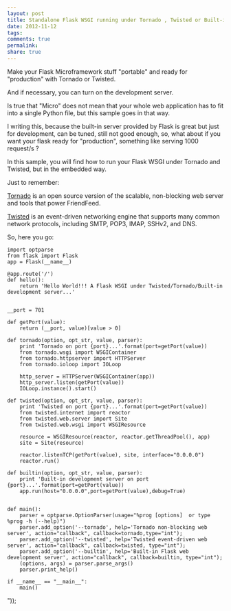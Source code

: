 ```yaml
---
layout: post
title: Standalone Flask WSGI running under Tornado , Twisted or Built-in server
date: 2012-11-12
tags: 
comments: true
permalink:
share: true
---
```


Make your Flask Microframework stuff "portable" and ready for "production" with Tornado or Twisted. 

And if necessary, you can turn on the development server.




Is true that "Micro" does not mean that your whole web application has to fit into a single Python file, but this sample goes in that way.




I writing this, because the built-in server provided by Flask is great but just for development, can be tuned, still not good enough, so, what about if you want your flask ready for "production", something like serving 1000 request/s ?




In this sample, you will find how to run your Flask WSGI under Tornado and Twisted, but in the embedded way.




Just to remember:




[Tornado][1] is an open source version of the scalable, non-blocking web server and tools that power FriendFeed.




[Twisted][2] is an event-driven networking engine that supports many common network protocols, including SMTP, POP3, IMAP, SSHv2, and DNS.




So, here you go:





    import optparse
    from flask import Flask
    app = Flask(__name__)

    @app.route('/')
    def hello():
        return 'Hello World!!! A Flask WSGI under Twisted/Tornado/Built-in development server...'


    __port = 701

    def getPort(value):
        return (__port, value)[value > 0]

    def tornado(option, opt_str, value, parser):
        print 'Tornado on port {port}...'.format(port=getPort(value))
        from tornado.wsgi import WSGIContainer
        from tornado.httpserver import HTTPServer
        from tornado.ioloop import IOLoop

        http_server = HTTPServer(WSGIContainer(app))
        http_server.listen(getPort(value))
        IOLoop.instance().start()

    def twisted(option, opt_str, value, parser):
        print 'Twisted on port {port}...'.format(port=getPort(value))
        from twisted.internet import reactor
        from twisted.web.server import Site
        from twisted.web.wsgi import WSGIResource

        resource = WSGIResource(reactor, reactor.getThreadPool(), app)
        site = Site(resource)

        reactor.listenTCP(getPort(value), site, interface="0.0.0.0")
        reactor.run()

    def builtin(option, opt_str, value, parser):
        print 'Built-in development server on port {port}...'.format(port=getPort(value))
        app.run(host="0.0.0.0",port=getPort(value),debug=True)


    def main():
        parser = optparse.OptionParser(usage="%prog [options]  or type %prog -h (--help)")
        parser.add_option('--tornado', help='Tornado non-blocking web server', action="callback", callback=tornado,type="int");
        parser.add_option('--twisted', help='Twisted event-driven web server', action="callback", callback=twisted, type="int");
        parser.add_option('--builtin', help='Built-in Flask web development server', action="callback", callback=builtin, type="int");
        (options, args) = parser.parse_args()
        parser.print_help()

    if __name__ == "__main__":
        main()

















"));

[1]: http://www.tornadoweb.org/
[2]: http://twistedmatrix.com/
